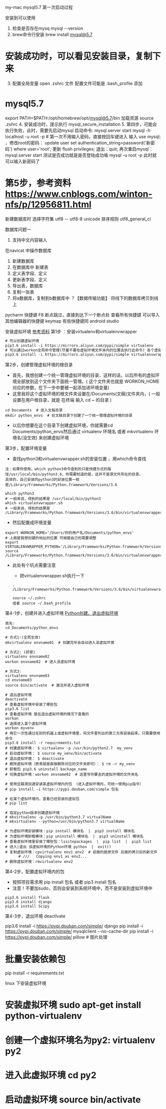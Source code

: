
my-mac mysql5.7 第一次启动过程

安装到可以使用
1. 检查是否存在mysq  mysql --version
2. brew命令行安装  brew install mysql@5.7 
  # 安装成功时，可以看见安装目录，复制下来
3. 配置全局变量 
  open .zshrc 文件 配置文件可能是 .bash_profile
  添加
  # mysql5.7 
  export PATH=$PATH:/opt/homebrew/opt/mysql@5.7/bin
  加载资源 source .zshrc
4. 安装成功时，提示执行 mysql_secure_installation
5. 第四步，可能会执行失败，此时，需要先启动mysql
  启动命令: 
  mysql.server start
  mysql -h localhost -u root -p # 第一次不用输入密码，直接按回车键进入
  输入 use mysql; ，修改root的密码：
  update user set authentication_string=password('新密码') where user='root';
  更新 flush privileges;
  退出：quit;
  再次重启mysql： mysql.server start
  测试是否成功就是是否登陆成功咯 mysql -u root -p 此时就可以输入新密码了
  # 第5步，参考资料 https://www.cnblogs.com/winton-nfs/p/12956811.html


  新建数据库时
  选择字符集 utf8 -- utf8-8 unicode
  排序规则 utf8_general_ci

  数据库问题一
  1. 支持中文内容输入

  在navicat 中操作数据库
  1. 新建数据库
  2. 在数据库中 新建表
  3. 定义表字段、定义
  4. 更新表字段、定义
  5. 导出表，数据库
  6. 复制一张表
  7. 将a数据库，复制到b数据库中 ？【数据传输功能】
    将线下的数据库拷贝到线上

pycharm 快捷键
F8 断点跳过，直接到达下一个断点处
查看所有快捷键 可以导入其他编辑器的快捷键 keymap
有些快捷键同 android studio


安装虚拟环境 [参考资料](https://zhuanlan.zhihu.com/p/137624513)
第1步 ：安装virtualenv和virtualenvwrapper

``` pip3.6 需要依据不同python版本使用
# 可以创建虚拟环境
pip3.6 install -i https://mirrors.aliyun.com/pypi/simple virtualenv 
# 可以通过workon全局命令管理(尽量不要在虚拟环境文件夹内的位置去执行此命令) 各个虚拟环境
pip3.6 install -i https://mirrors.aliyun.com/pypi/simple virtualenvwrapper
```

第2步，创建管理虚拟环境的根目录
  - 首先，我想创建一个统一管理虚拟环境的目录，这样的话，以后所有的虚拟环境全部放到这个文件夹下面统一管理。( 这个文件夹也就是 WORKON_HOME 对应的参数，在下一步中要被一起添加进环境变量)
  - 这里我将这个虚拟环境的根文件夹设置在/Documents(文稿)文件夹内，( 一般设置在用户根目录，就是 在终端 输入 cd ~ 的目录 )

```
cd Documents  # 进入文稿目录
mkdir python_envs  # 在文稿目录下创建了一个统一管理虚拟环境的目录
```
  - 以后你想要在这个目录下创建虚拟环境，你就需要cd Documents/python_envs然后通过 virtualenv 环境名 或者 mkvirtualenv 环境名(没生效) 来创建虚拟环境

第3步，配置环境变量
  - 查找python3和virtualenvwrapper.sh的安装位置 ，用which命令查找
  ```
  注：如果你使用，which python3命令查到的只是快捷方式的路径/usr/local/bin/python3.6，你需要知道的是，这并不是源文件所在的目录。
具体的，自己安装的python3的安装位置一般是/Library/Frameworks/Python.framework/Versions/3.6
  ```

  ```
  which python3
# 一般来说，得到的结果是 /usr/local/bin/python3
which virtualenvwrapper.sh
# 一般来说，得到的结果是 /Library/Frameworks/Python.framework/Versions/3.6/bin/virtualenvwrapper.sh
  ```

- 然后配置成环境变量
```
export WORKON_HOME='/Users/你的用户名/Documents/python_envs'
# 上面是我想创建的地址的位置 可根据自己的需要调整
export VIRTUALENVWRAPPER_PYTHON='/Library/Frameworks/Python.framework/Versions/3.6/bin/python3'
source /Library/Frameworks/Python.framework/Versions/3.6/bin/virtualenvwrapper.sh
```
  - 此处有个坑点需要注意
    - 把virtualenvwrapper.sh执行一下
    ``` 注意 . 后面有个空格
    . /Library/Frameworks/Python.framework/Versions/3.6/bin/virtualenvwrapper.sh
    ```

    ``` 加载全局配置
    source ~/.zshrc
    或者 source ~/.bash_profile
    ```

第4-1步，创建并进入虚拟环境 [Python创建、退出虚拟环境](https://blog.csdn.net/weixin_43463712/article/details/90210108)
```
首先:
cd Documents/python_envs

# 方式1:(全局生效)
mkvirtualenv envname01  # 创建完毕会自动进入该虚拟环境

# 方式2: (好使)
virtualenv envname02
workon envname02  # 进入该虚拟环境

# 方式3:
virtualenv envname03
cd envname03
source bin/activate  # 激活并进入虚拟环境
```

```额外补充
# 退出虚拟环境 
deactivate
# 查看虚拟环境中安装了哪些包
pip3.6 list
# 查看虚拟环境 是在退出虚拟环境的情况下查看的
workon
# 选择进入某个虚拟环境
workon myvenv
# 用它一次性通过在别的机器上或虚拟环境里，将文件里列出的第三方库安装起来。只需要使用命令
pip3.6 install -r requirements.txt
# 创建虚拟环境： $ virtualenv -p /usr/bin/python2.7  my_venv
# 启动虚拟环境： $ source my_venv/bin/activate　
# 退出虚拟环境： $ deactivate　
# 删除虚拟环境（原来就是直接删除对应的文件夹即可）： $ rm –r my_venv
# 卸载包 pip3.6 uninstall backage_name
# 切换虚拟环境：workon envname02  # 这里写你要去的虚拟环境的文件夹名

# 使用豆瓣源加速安装某虚拟环境内的包 （进入虚拟环境内，可统一使用pip指令）
# pip install -i https://pypi.douban.com/simple 包名

# 在某个虚拟环境内，查看已经安装的虚拟包
# pip list

# 指定python版本创建虚拟环境
# mkvirtualenv -p /usr/bin/python3.7 virtualName
# mkvirtualenv --python=/usr/bin/python3.7 virtualName

# 为虚拟环境安装模块：pip install 模块名  |  pip3 install 模块名
# 为虚拟环境卸载模块：pip uninstall 模块名  |  pip3 uninstall 模块名
# 查看虚拟环境里安装了哪些包：lssitepackages  |  pip list  |  pip3 list
# 进入|退出 该虚拟环境的Python环境 python  |  exit()
# 复制虚拟环境：cpvirtualenv env1 env2  # 前面的是原文件 后面的拷贝后的新文件
      # ///   Copying env1 as env2...
# 删除虚拟环境：rmvirtualenv env2
```

第4-2步，配置虚拟环境内的包
  - 按照项目需求用 pip install 包名 或者 pip3 install 包名
  - 注意！不要加sudo，否则会安装到系统环境中，而不是安装到虚拟环境中
  ```
  pip3.6 install flask
  pip3.6 install django
  pip3.6 install Scipy 
  ```

第4-3步，退出环境
  deactivate


pip3.6 install -i https://pypi.douban.com/simple/ django
pip install -i https://pypi.douban.com/simple/ mysqlclient --no-cache-dir
pip install -i https://pypi.douban.com/simple/ pillow # 图片处理

# 批量安装依赖包
pip install -r requirements.txt 

linux 下安装虚拟环境
# 安装虚拟环境 sudo apt-get install python-virtualenv
# 创建一个虚拟环境名为py2: virtualenv py2
# 进入此虚拟环境 cd py2
# 启动虚拟环境 source bin/activate

